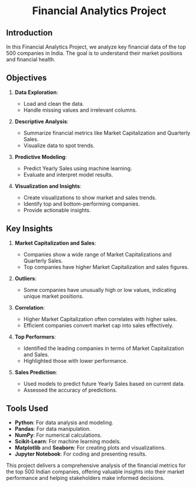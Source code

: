 
<center><h1> Financial Analytics Project</h1></center>

## Introduction

In this Financial Analytics Project, we analyze key financial data of the top 500 companies in India. The goal is to understand their market positions and financial health.

## Objectives

1. **Data Exploration**: 
   - Load and clean the data.
   - Handle missing values and irrelevant columns.

2. **Descriptive Analysis**: 
   - Summarize financial metrics like Market Capitalization and Quarterly Sales.
   - Visualize data to spot trends.

3. **Predictive Modeling**: 
   - Predict Yearly Sales using machine learning.
   - Evaluate and interpret model results.

4. **Visualization and Insights**: 
   - Create visualizations to show market and sales trends.
   - Identify top and bottom-performing companies.
   - Provide actionable insights.

## Key Insights

1. **Market Capitalization and Sales**:
   - Companies show a wide range of Market Capitalizations and Quarterly Sales.
   - Top companies have higher Market Capitalization and sales figures.

2. **Outliers**:
   - Some companies have unusually high or low values, indicating unique market positions.

3. **Correlation**:
   - Higher Market Capitalization often correlates with higher sales.
   - Efficient companies convert market cap into sales effectively.

4. **Top Performers**:
   - Identified the leading companies in terms of Market Capitalization and Sales.
   - Highlighted those with lower performance.

5. **Sales Prediction**:
   - Used models to predict future Yearly Sales based on current data.
   - Assessed the accuracy of predictions.

## Tools Used

- **Python**: For data analysis and modeling.
- **Pandas**: For data manipulation.
- **NumPy**: For numerical calculations.
- **Scikit-Learn**: For machine learning models.
- **Matplotlib** and **Seaborn**: For creating plots and visualizations.
- **Jupyter Notebook**: For coding and presenting results.

This project delivers a comprehensive analysis of the financial metrics for the top 500 Indian companies, offering valuable insights into their market performance and helping stakeholders make informed decisions.

